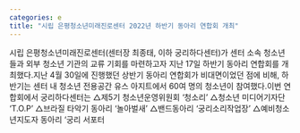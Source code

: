 ```yaml
---
categories: e
title: "시립 은평청소년미래진로센터 2022년 하반기 동아리 연합회 개최"
---
```

시립 은평청소년미래진로센터(센터장 최종태, 이하 궁리하다센터)가 센터 소속 청소년들과 외부 청소년 기관의 교류 기회를 마련하고자 지난 17일 하반기 동아리 연합회를 개최했다.지난 4월 30일에 진행했던 상반기 동아리 연합회가 비대면이었던 점에 비해, 하반기는 센터 내 청소년 전용공간 유스 아지트에서 60여 명의 청소년이 참여했다.이번 연합회에서 궁리하다센터는 △제5기 청소년운영위원회 ‘청소리’ △청소년 미디어기자단 ‘T.O.P’ △브라질 타악기 동아리 ‘놀아벌새’ △밴드동아리 ‘궁리소리작업장’ △예비청소년지도자 동아리 ‘궁리 서포터